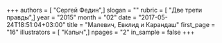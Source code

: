 +++
authors = [ "Сергей Федин",]
slogan = ""
rubric = [ "Две трети правды",]
year = "2015"
month = "02"
date = "2017-05-24T18:51:04+03:00"
title = "Малевич, Евклид и Карандаш"
first_page = "16"
illustrators = [ "Капыч",]
npages = "2"
in_sample = false
+++
